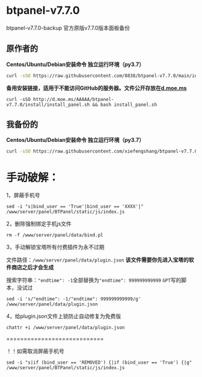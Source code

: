 # btpanel-v7.7.0
btpanel-v7.7.0-backup  官方原版v7.7.0版本面板备份
## 原作者的
**Centos/Ubuntu/Debian安装命令 独立运行环境（py3.7）**

```Bash
curl -sSO https://raw.githubusercontent.com/8838/btpanel-v7.7.0/main/install/install_panel.sh && bash install_panel.sh
```

**备用安装链接，适用于不能访问GitHub的服务器。文件公开存放在[d.moe.ms](http://d.moe.ms/?btpanel-v7.7.0)**

```
curl -sSO http://d.moe.ms/AAAAA/btpanel-v7.7.0/install/install_panel.sh && bash install_panel.sh
```
## 我备份的
**Centos/Ubuntu/Debian安装命令 独立运行环境（py3.7）**

```Bash
curl -sSO https://raw.githubusercontent.com/xiefengshang/btpanel-v7.7.0/main/install/install_panel.sh && bash install_panel.sh
```
# 手动破解：

1，屏蔽手机号

```
sed -i "s|bind_user == 'True'|bind_user == 'XXXX'|" /www/server/panel/BTPanel/static/js/index.js
```

2，删除强制绑定手机js文件

```
rm -f /www/server/panel/data/bind.pl
```

3，手动解锁宝塔所有付费插件为永不过期

文件路径：`/www/server/panel/data/plugin.json`
**该文件需要你先进入宝塔的软件商店之后才会生成**

搜索字符串：`"endtime": -1`全部替换为`"endtime": 999999999999`
`GPT`写的脚本，没试过
```
sed -i 's/"endtime": -1/"endtime": 999999999999/g' /www/server/panel/data/plugin.json
```

4，给plugin.json文件上锁防止自动修复为免费版

```
chattr +i /www/server/panel/data/plugin.json
```

============================

！！如需取消屏蔽手机号

```
sed -i "s|if (bind_user == 'REMOVED') {|if (bind_user == 'True') {|g" /www/server/panel/BTPanel/static/js/index.js
```
